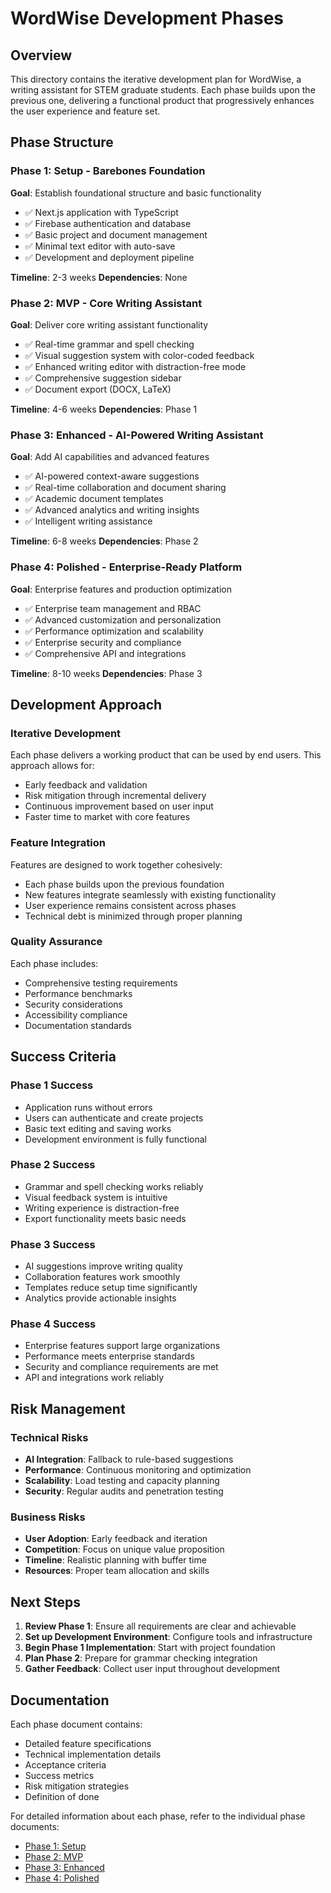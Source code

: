 # WordWise Development Phases

## Overview
This directory contains the iterative development plan for WordWise, a writing assistant for STEM graduate students. Each phase builds upon the previous one, delivering a functional product that progressively enhances the user experience and feature set.

## Phase Structure

### Phase 1: Setup - Barebones Foundation
**Goal**: Establish foundational structure and basic functionality
- ✅ Next.js application with TypeScript
- ✅ Firebase authentication and database
- ✅ Basic project and document management
- ✅ Minimal text editor with auto-save
- ✅ Development and deployment pipeline

**Timeline**: 2-3 weeks
**Dependencies**: None

### Phase 2: MVP - Core Writing Assistant
**Goal**: Deliver core writing assistant functionality
- ✅ Real-time grammar and spell checking
- ✅ Visual suggestion system with color-coded feedback
- ✅ Enhanced writing editor with distraction-free mode
- ✅ Comprehensive suggestion sidebar
- ✅ Document export (DOCX, LaTeX)

**Timeline**: 4-6 weeks
**Dependencies**: Phase 1

### Phase 3: Enhanced - AI-Powered Writing Assistant
**Goal**: Add AI capabilities and advanced features
- ✅ AI-powered context-aware suggestions
- ✅ Real-time collaboration and document sharing
- ✅ Academic document templates
- ✅ Advanced analytics and writing insights
- ✅ Intelligent writing assistance

**Timeline**: 6-8 weeks
**Dependencies**: Phase 2

### Phase 4: Polished - Enterprise-Ready Platform
**Goal**: Enterprise features and production optimization
- ✅ Enterprise team management and RBAC
- ✅ Advanced customization and personalization
- ✅ Performance optimization and scalability
- ✅ Enterprise security and compliance
- ✅ Comprehensive API and integrations

**Timeline**: 8-10 weeks
**Dependencies**: Phase 3

## Development Approach

### Iterative Development
Each phase delivers a working product that can be used by end users. This approach allows for:
- Early feedback and validation
- Risk mitigation through incremental delivery
- Continuous improvement based on user input
- Faster time to market with core features

### Feature Integration
Features are designed to work together cohesively:
- Each phase builds upon the previous foundation
- New features integrate seamlessly with existing functionality
- User experience remains consistent across phases
- Technical debt is minimized through proper planning

### Quality Assurance
Each phase includes:
- Comprehensive testing requirements
- Performance benchmarks
- Security considerations
- Accessibility compliance
- Documentation standards

## Success Criteria

### Phase 1 Success
- Application runs without errors
- Users can authenticate and create projects
- Basic text editing and saving works
- Development environment is fully functional

### Phase 2 Success
- Grammar and spell checking works reliably
- Visual feedback system is intuitive
- Writing experience is distraction-free
- Export functionality meets basic needs

### Phase 3 Success
- AI suggestions improve writing quality
- Collaboration features work smoothly
- Templates reduce setup time significantly
- Analytics provide actionable insights

### Phase 4 Success
- Enterprise features support large organizations
- Performance meets enterprise standards
- Security and compliance requirements are met
- API and integrations work reliably

## Risk Management

### Technical Risks
- **AI Integration**: Fallback to rule-based suggestions
- **Performance**: Continuous monitoring and optimization
- **Scalability**: Load testing and capacity planning
- **Security**: Regular audits and penetration testing

### Business Risks
- **User Adoption**: Early feedback and iteration
- **Competition**: Focus on unique value proposition
- **Timeline**: Realistic planning with buffer time
- **Resources**: Proper team allocation and skills

## Next Steps

1. **Review Phase 1**: Ensure all requirements are clear and achievable
2. **Set up Development Environment**: Configure tools and infrastructure
3. **Begin Phase 1 Implementation**: Start with project foundation
4. **Plan Phase 2**: Prepare for grammar checking integration
5. **Gather Feedback**: Collect user input throughout development

## Documentation

Each phase document contains:
- Detailed feature specifications
- Technical implementation details
- Acceptance criteria
- Success metrics
- Risk mitigation strategies
- Definition of done

For detailed information about each phase, refer to the individual phase documents:
- [Phase 1: Setup](01-setup.md)
- [Phase 2: MVP](02-mvp.md)
- [Phase 3: Enhanced](03-enhanced.md)
- [Phase 4: Polished](04-polished.md) 